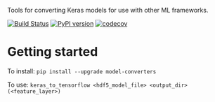 Tools for converting Keras models for use with other ML frameworks.

[![Build Status](https://travis-ci.org/triagemd/model-converters.svg?branch=master)](https://travis-ci.org/triagemd/model-converters)
[![PyPI version](https://badge.fury.io/py/model-converters.svg)](https://badge.fury.io/py/model-converters)
[![codecov](https://codecov.io/gh/triagemd/model-converters/branch/master/graph/badge.svg)](https://codecov.io/gh/triagemd/model-converters)

# Getting started

To install: `pip install --upgrade model-converters`

To use: `keras_to_tensorflow <hdf5_model_file> <output_dir> (<feature_layer>)`
